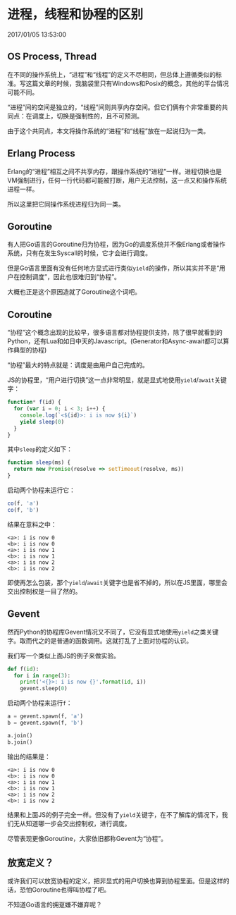 # 进程，线程和协程的区别
2017/01/05 13:53:00


## OS Process, Thread

在不同的操作系统上，“进程”和“线程”的定义不尽相同，但总体上遵循类似的标准。写这篇文章的时候，我脑袋里只有Windows和Posix的概念，其他的平台情况可能不同。

“进程”间的空间是独立的，“线程”间则共享内存空间。但它们俩有个非常重要的共同点：在调度上，切换是强制性的，且不可预测。

由于这个共同点，本文将操作系统的“进程”和“线程”放在一起说归为一类。


## Erlang Process

Erlang的“进程”相互之间不共享内存，跟操作系统的“进程”一样。进程切换也是VM强制进行，任何一行代码都可能被打断，用户无法控制，这一点又和操作系统进程一样。

所以这里把它同操作系统进程归为同一类。


## Goroutine

有人把Go语言的Goroutine归为协程，因为Go的调度系统并不像Erlang或者操作系统，只有在发生Syscall的时候，它才会进行调度。

但是Go语言里面有没有任何地方显式进行类似`yield`的操作，所以其实并不是“用户在控制调度”，因此也很难归到“协程”。

大概也正是这个原因造就了Goroutine这个词吧。


## Coroutine

“协程”这个概念出现的比较早，很多语言都对协程提供支持，除了很早就看到的Python，还有Lua和如日中天的Javascript。(Generator和Async-await都可以算作典型的协程)

“协程”最大的特点就是：调度是由用户自己完成的。

JS的协程里，“用户进行切换”这一点非常明显，就是显式地使用`yield`/`await`关键字：

```js
function* f(id) {
  for (var i = 0; i < 3; i++) {
    console.log(`<${id}>: i is now ${i}`)
    yield sleep(0)
  }
}
```

其中`sleep`的定义如下：

```js
function sleep(ms) {
  return new Promise(resolve => setTimeout(resolve, ms))
}
```

启动两个协程来运行它：

```js
co(f, 'a')
co(f, 'b')
```

结果在意料之中：

```
<a>: i is now 0
<b>: i is now 0
<a>: i is now 1
<b>: i is now 1
<a>: i is now 2
<b>: i is now 2
```

即使再怎么包装，那个`yield`/`await`关键字也是省不掉的，所以在JS里面，哪里会交出控制权是一目了然的。


## Gevent

然而Python的协程库Gevent情况又不同了，它没有显式地使用`yield`之类关键字。取而代之的是普通的函数调用。这就打乱了上面对协程的认识。

我们写一个类似上面JS的例子来做实验。

```py
def f(id):
  for i in range(3):
    print('<{}>: i is now {}'.format(id, i))
    gevent.sleep(0)
```

启动两个协程来运行`f`：

```py
a = gevent.spawn(f, 'a')
b = gevent.spawn(f, 'b')

a.join()
b.join()
```

输出的结果是：

```
<a>: i is now 0
<b>: i is now 0
<a>: i is now 1
<b>: i is now 1
<a>: i is now 2
<b>: i is now 2
```

结果和上面JS的例子完全一样。但没有了`yield`关键字，在不了解库的情况下，我们无从知道哪一步会交出控制权，进行调度。

尽管表现更像Goroutine，大家依旧都称Gevent为“协程”。


## 放宽定义？

或许我们可以放宽协程的定义，把非显式的用户切换也算到协程里面。但是这样的话，恐怕Goroutine也得叫协程了吧。

不知道Go语言的拥趸嫌不嫌弃呢？
